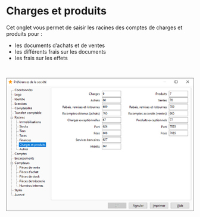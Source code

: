# Charges et produits



Cet onglet vous permet de saisir les racines des comptes de charges et produits pour :


* les documents d’achats et de ventes
* les différents frais sur les documents
* les frais sur les effets


 


![](../../assets/images/PreferencesSociete/2-5/OngletRacinesChargesProduits.png)


